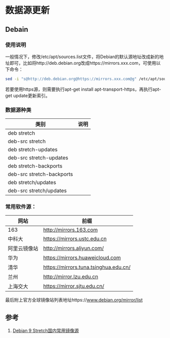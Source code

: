 # 数据源更新


## Debain
### 使用说明
一般情况下，修改/etc/apt/sources.list文件，将Debian的默认源地址改成新的地址即可，比如将http://deb.debian.org改成https://mirrors.xxx.com，可使用以下命令：
```bash
sed -i "s@http://deb.debian.org@https://mirrors.xxx.com@g" /etc/apt/sources.list
```
若要使用https源，则需要执行apt-get install apt-transport-https，再执行apt-get update更新索引。

### 数据源种类

|类别|说明|
|---|---|
|deb stretch||
|deb-src stretch||
|deb stretch-updates||
|deb-src stretch-updates||
|deb stretch-backports||
|deb-src stretch-backports||
|deb stretch/updates||
|deb-src stretch/updates||


### 常用软件源：

|网站|前缀|
|--|--|
|163|http://mirrors.163.com|
|中科大|https://mirrors.ustc.edu.cn|
|阿里云镜像站|http://mirrors.aliyun.com/|
|华为|https://mirrors.huaweicloud.com|
|清华|https://mirrors.tuna.tsinghua.edu.cn/|
|兰州|http://mirror.lzu.edu.cn|
|上海交大|https://mirror.sjtu.edu.cn/|

最后附上官方全球镜像站列表地址https://www.debian.org/mirror/list

## 参考
1. [Debian 9 Stretch国内常用镜像源](https://www.cnblogs.com/liuguanglin/p/9397428.html)
